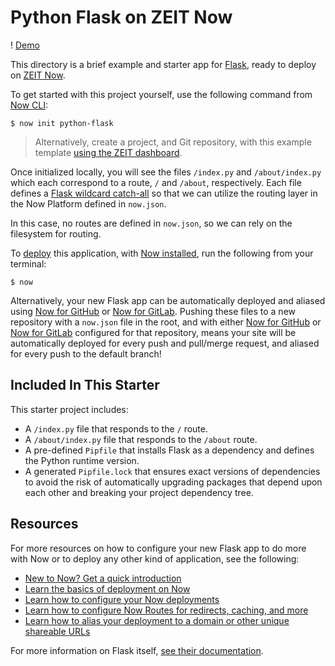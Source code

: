 # Python Flask on ZEIT Now
!
[Demo](https://python-flask.now-examples.now.sh)

This directory is a brief example and starter app for [Flask](http://flask.pocoo.org), ready to deploy on [ZEIT Now](https://zeit.co/now).

To get started with this project yourself, use the following command from [Now CLI](https://zeit.co/docs/v2/getting-started/installation#now-cli):

```shell
$ now init python-flask
```

> Alternatively, create a project, and Git repository, with this example template [using the ZEIT dashboard](https://zeit.co/new/python-flask).

Once initialized locally, you will see the files `/index.py` and `/about/index.py` which each correspond to a route, `/` and `/about`, respectively. Each file defines a [Flask wildcard catch-all](http://flask.pocoo.org/snippets/57/) so that we can utilize the routing layer in the Now Platform defined in `now.json`.

In this case, no routes are defined in `now.json`, so we can rely on the filesystem for routing.

To [deploy](https://zeit.co/docs/v2/deployments/basics) this application, with [Now installed](https://zeit.co/docs/v2/getting-started/installation), run the following from your terminal:

```shell
$ now
```

Alternatively, your new Flask app can be automatically deployed and aliased using [Now for GitHub](https://zeit.co/docs/v2/integrations/now-for-github) or [Now for GitLab](https://zeit.co/docs/v2/integrations/now-for-gitlab). Pushing these files to a new repository with a `now.json` file in the root, and with either [Now for GitHub](https://zeit.co/docs/v2/integrations/now-for-github) or [Now for GitLab](https://zeit.co/docs/v2/integrations/now-for-gitlab) configured for that repository, means your site will be automatically deployed for every push and pull/merge request, and aliased for every push to the default branch!

## Included In This Starter

This starter project includes:
- A `/index.py` file that responds to the `/` route.
- A `/about/index.py` file that responds to the `/about` route.
- A pre-defined `Pipfile` that installs Flask as a dependency and defines the Python runtime version.
- A generated `Pipfile.lock` that ensures exact versions of dependencies to avoid the risk of automatically upgrading packages that depend upon each other and breaking your project dependency tree.

## Resources

For more resources on how to configure your new Flask app to do more with Now or to deploy any other kind of application, see the following:

- [New to Now? Get a quick introduction](https://zeit.co/docs/v2/getting-started/introduction-to-now)
- [Learn the basics of deployment on Now](https://zeit.co/docs/v2/deployments/basics)
- [Learn how to configure your Now deployments](https://zeit.co/docs/v2/deployments/configuration)
- [Learn how to configure Now Routes for redirects, caching, and more](https://zeit.co/docs/v2/deployments/routes)
- [Learn how to alias your deployment to a domain or other unique shareable URLs](https://zeit.co/docs/v2/domains-and-aliases/introduction)

For more information on Flask itself, [see their documentation](http://flask.pocoo.org/docs/).


